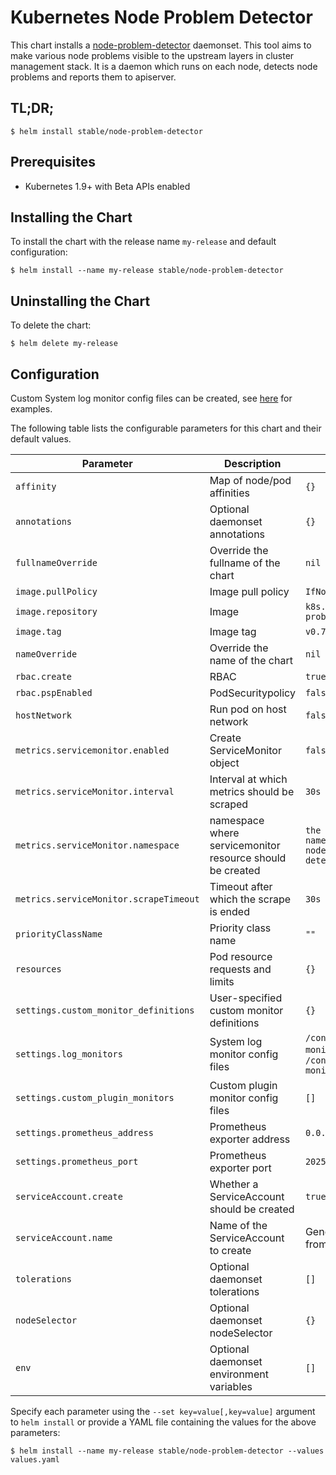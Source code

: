 # Kubernetes Node Problem Detector

This chart installs a [node-problem-detector](https://github.com/kubernetes/node-problem-detector) daemonset. This tool aims to make various node problems visible to the upstream layers in cluster management stack. It is a daemon which runs on each node, detects node problems and reports them to apiserver.

## TL;DR;

```console
$ helm install stable/node-problem-detector
```

## Prerequisites

- Kubernetes 1.9+ with Beta APIs enabled

## Installing the Chart

To install the chart with the release name `my-release` and default configuration:

```console
$ helm install --name my-release stable/node-problem-detector
```

## Uninstalling the Chart

To delete the chart:

```console
$ helm delete my-release
```

## Configuration

Custom System log monitor config files can be created, see [here](https://github.com/kubernetes/node-problem-detector/tree/master/config) for examples.

The following table lists the configurable parameters for this chart and their default values.


| Parameter                             | Description                                               | Default                                                      |
|---------------------------------------|-----------------------------------------------------------|--------------------------------------------------------------|
| `affinity`                            | Map of node/pod affinities                                | `{}`                                                         |
| `annotations`                         | Optional daemonset annotations                            | `{}`                                                         |
| `fullnameOverride`                    | Override the fullname of the chart                        | `nil`                                                        |
| `image.pullPolicy`                    | Image pull policy                                         | `IfNotPresent`                                               |
| `image.repository`                    | Image                                                     | `k8s.gcr.io/node-problem-detector`                           |
| `image.tag`                           | Image tag                                                 | `v0.7.0`                                                     |
| `nameOverride`                        | Override the name of the chart                            | `nil`                                                        |
| `rbac.create`                         | RBAC                                                      | `true`                                                       |
| `rbac.pspEnabled`                     | PodSecuritypolicy                                         | `false`                                                      |
| `hostNetwork`                         | Run pod on host network                                   | `false`                                                      |
| `metrics.servicemonitor.enabled`      | Create ServiceMonitor object	                            | `false`                                                      |
| `metrics.serviceMonitor.interval`     | Interval at which metrics should be scraped               | `30s`                                                        |
| `metrics.serviceMonitor.namespace`    | namespace where servicemonitor resource should be created | `the same namespace as node problem detector`                |
| `metrics.serviceMonitor.scrapeTimeout`| Timeout after which the scrape is ended	                | `30s`                                                        |
| `priorityClassName`                   | Priority class name                                       | `""`                                                         |
| `resources`                           | Pod resource requests and limits                          | `{}`                                                         |
| `settings.custom_monitor_definitions` | User-specified custom monitor definitions                 | `{}`                                                         |
| `settings.log_monitors`               | System log monitor config files                           | `/config/kernel-monitor.json`, `/config/docker-monitor.json` |
| `settings.custom_plugin_monitors`     | Custom plugin monitor config files                        | `[]`                                                         |
| `settings.prometheus_address`         | Prometheus exporter address                               | `0.0.0.0`                                                    |
| `settings.prometheus_port`            | Prometheus exporter port                                  | `20257`                                                      |
| `serviceAccount.create`               | Whether a ServiceAccount should be created                | `true`                                                       |
| `serviceAccount.name`                 | Name of the ServiceAccount to create                      | Generated value from template                                |
| `tolerations`                         | Optional daemonset tolerations                            | `[]`                                                         |
| `nodeSelector`                        | Optional daemonset nodeSelector                           | `{}`                                                         |
| `env`                                 | Optional daemonset environment variables                  | `[]`                                                         |


Specify each parameter using the `--set key=value[,key=value]` argument to `helm install` or provide a YAML file containing the values for the above parameters:

```console
$ helm install --name my-release stable/node-problem-detector --values values.yaml
```

